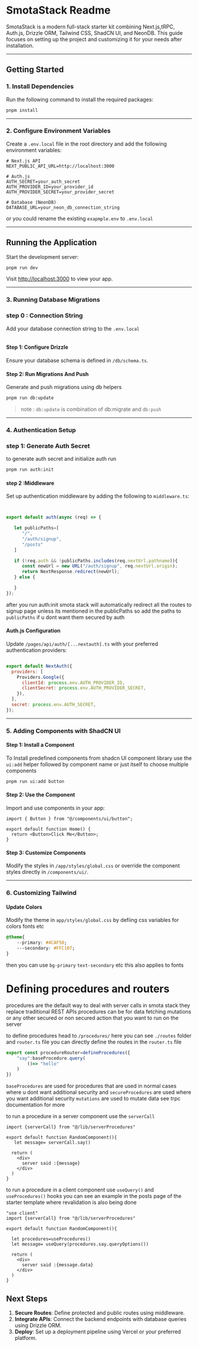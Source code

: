 # SmotaStack Readme  

SmotaStack is a modern full-stack starter kit combining Next.js,tRPC, Auth.js, Drizzle ORM, Tailwind CSS, ShadCN UI, and NeonDB. This guide focuses on setting up the project and customizing it for your needs after installation.  

---

## Getting Started  

### 1. Install Dependencies  
Run the following command to install the required packages:  
```bash  
pnpm install  
```  

---

### 2. Configure Environment Variables  
Create a `.env.local` file in the root directory and add the following environment variables:  

```env  
# Next.js API  
NEXT_PUBLIC_API_URL=http://localhost:3000  

# Auth.js  
AUTH_SECRET=your_auth_secret  
AUTH_PROVIDER_ID=your_provider_id  
AUTH_PROVIDER_SECRET=your_provider_secret  

# Database (NeonDB)  
DATABASE_URL=your_neon_db_connection_string  
```  

or you could rename the existing `exapmple.env` to `.env.local`

---

## Running the Application  

Start the development server:  
```bash  
pnpm run dev  
```  

Visit [http://localhost:3000](http://localhost:3000) to view your app.  

---


### 3. Running Database Migrations  

### step 0 : Connection String
Add your database connection string to the `.env.local` 

``` DATABASE_URL= your_postgres_connection_string  
```
#### Step 1: Configure Drizzle  
Ensure your database schema is defined in `/db/schema.ts`.  

#### Step 2: Run Migrations And Push 
Generate and push migrations using db helpers

```bash
pnpm run db:update
```
> note :  `db:update` is combination of db:migrate and `db:push`

---

### 4. Authentication Setup  

### step 1: Generate Auth Secret
to generate auth secret and initialize auth run 
```bash
pnpm run auth:init
```

#### step 2 :Middleware  
Set up authentication middleware by adding the following to `middleware.ts`:  
```javascript  


export default auth(async (req) => {

   let publicPaths=[
      "/",
      "/auth/signup", 
      "/posts"
   ]

   if (!req.auth && !publicPaths.includes(req.nextUrl.pathname)){
      const newUrl = new URL("/auth/signup", req.nextUrl.origin);
      return NextResponse.redirect(newUrl);
   } else {

   }
});
```

after you run auth:init smota stack will automatically redirect all the routes to signup page unless its mentioned in the publicPaths 
so add the paths to `publicPaths` if u dont want them secured by auth 


#### Auth.js Configuration  
Update `/pages/api/auth/[...nextauth].ts` with your preferred authentication providers:  
```javascript  

export default NextAuth({  
  providers: [  
    Providers.Google({  
      clientId: process.env.AUTH_PROVIDER_ID,  
      clientSecret: process.env.AUTH_PROVIDER_SECRET,  
    }),  
  ],  
  secret: process.env.AUTH_SECRET,  
});  
```  
---

### 5. Adding Components with ShadCN UI  

#### Step 1: Install a Component  
To Install predefined components from shadcn UI component library use the `ui:add` helper followed by component name or just itself to choose multiple components   
```bash  
pnpm run ui:add button
```  

#### Step 2: Use the Component  
Import and use components in your app:  
```tsx
import { Button } from "@/components/ui/button";  

export default function Home() {  
  return <Button>Click Me</Button>;  
}  
```  

#### Step 3: Customize Components  
Modify the styles in `/app/styles/global.css` or override the component styles directly in `/components/ui/`.  

---

### 6. Customizing Tailwind  

#### Update Colors  
Modify the theme in `app/styles/global.css` by defiing css variables for colors fonts etc 
```css
@theme{  
    --primary: #4CAF50;  
    ---secondary: #FFC107;    
}
```  
then you can use `bg-primary` `text-secondary` etc this also applies to fonts 


# Defining procedures and routers 
procedures are the default way to deal with server calls in smota stack they replace traditional REST APIs 
procedures can be for data fetching mutations or any other secured or non secured action that you want to run on the server 

to define procedures head to `/procedures/`
here you can see `./routes` folder and `router.ts` file 
you can directly define the routes in the `router.ts` file

```ts
export const procedureRouter=defineProcedures({
    "say":baseProcedure.query(
        ()=> "hello"
    )
})
```
`baseProcedures` are used for procedures that are used in normal cases where u dont want additional security
and `secureProcedures` are used where you want additional security 
`mutations` are used to mutate data
see trpc documentation for more 

to run a procedure in a server component use the `serverCall`
```tsx
import {serverCall} from "@/lib/serverProcedures"

export default function RandomComponent(){
   let message= serverCall.say()

  return (
    <div>
      server said :{message}
    </div>
  )
}
```

to run a procedure in a client component use `useQuery()` and `useProcedures()` hooks you can see an example in the posts page of the starter template 
where revalidation is also being done

```tsx
"use client"
import {serverCall} from "@/lib/serverProcedures"

export default function RandomComponent(){

  let procedures=useProcedures()
  let message= useQuery(procedures.say.queryOptions())

  return (
    <div>
      server said :{message.data}
    </div>
  )
}

```



## Next Steps  

1. **Secure Routes**: Define protected and public routes using middleware.  
2. **Integrate APIs**: Connect the backend endpoints with database queries using Drizzle ORM.  
3. **Deploy**: Set up a deployment pipeline using Vercel or your preferred platform.  

